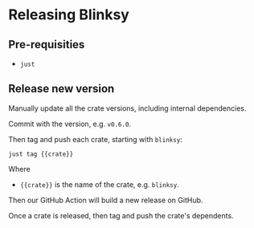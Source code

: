 # Releasing Blinksy

## Pre-requisities

- `just`

## Release new version

Manually update all the crate versions, including internal dependencies.

Commit with the version, e.g. `v0.6.0`.

Then tag and push each crate, starting with `blinksy`:


```shell
just tag {{crate}}
```

Where

- `{{crate}}` is the name of the crate, e.g. `blinksy`.

Then our GitHub Action will build a new release on GitHub.

Once a crate is released, then tag and push the crate's dependents.
